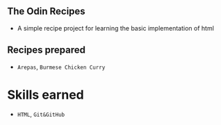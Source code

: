## The Odin Recipes

- A simple recipe project for learning the basic implementation of html

## Recipes prepared

- `Arepas`, `Burmese Chicken Curry`

# Skills earned

- `HTML`, `Git&GitHub`
